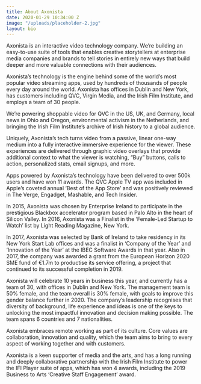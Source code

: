 ```yaml
---
title: About Axonista
date: 2020-01-29 10:34:00 Z
image: "/uploads/placeholder-2.jpg"
layout: bio
---
```


<p>Axonista is an interactive video technology company. We’re building an easy-to-use suite of tools that enables creative storytellers at enterprise media companies and brands to tell stories in entirely new ways that build deeper and more valuable connections with their audiences.</p>

<p>Axonista’s technology is the engine behind some of the world’s most popular video streaming apps, used by hundreds of thousands of people every day around the world. Axonista has offices in Dublin and New York, has customers including QVC, Virgin Media, and the Irish Film Institute, and employs a team of 30 people.</p>

<p>We’re powering shoppable video for QVC in the US, UK, and Germany, local news in Ohio and Oregon, environmental activism in the Netherlands, and bringing the Irish Film Institute’s archive of Irish history to a global audience.</p>

<p>Uniquely, Axonista’s tech turns video from a passive, linear one-way medium into a fully interactive immersive experience for the viewer. These experiences are delivered through graphic video overlays that provide additional context to what the viewer is watching, “Buy” buttons, calls to action, personalized stats, email signups, and more.</p>

<p>Apps powered by Axonista’s technology have been delivered to over 500k users and have won 11 awards. The QVC Apple TV app was included in Apple’s coveted annual ‘Best of the App Store’ and was positively reviewed in The Verge, Engadget, Mashable, and Tech Insider.</p>

<p>In 2015, Axonista was chosen by Enterprise Ireland to participate in the prestigious Blackbox accelerator program based in Palo Alto in the heart of Silicon Valley. In 2016, Axonista was a Finalist in the ‘Female-Led Startup to Watch’ list by Light Reading Magazine, New York.</p>

<p>In 2017, Axonista was selected by Bank of Ireland to take residency in its New York Start Lab offices and was a finalist in ‘Company of the Year’ and ‘Innovation of the Year’ at the IBEC Software Awards in that year. Also in 2017, the company was awarded a grant from the European Horizon 2020 SME fund of €1.7m to productise its service offering, a project that continued to its successful completion in 2019.</p>

<p>Axonista will celebrate 10 years in business this year, and currently has a team of 30, with offices in Dublin and New York. The management team is 50% female, and the team overall is 30% female, with goals to improve this gender balance further in 2020. The company’s leadership recognises that diversity of background, life experience and ideas is one of the keys to unlocking the most impactful innovation and decision making possible. The team spans 6 countries and 7 nationalities.</p>

<p>Axonista embraces remote working as part of its culture. Core values are collaboration, innovation and quality, which the team aims to bring to every aspect of working together and with customers.</p>

<p>Axonista is a keen supporter of media and the arts, and has a long running and deeply collaborative partnership with the Irish Film Institute to power the IFI Player suite of apps, which has won 4 awards, including the 2019 Business to Arts ‘Creative Staff Engagement’ award.</p>